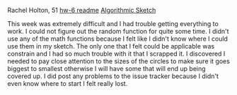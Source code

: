 Rachel Holton, 51 [hw-6 readme](https://github.com/rachel-holton-burnett/120-work/tree/master/hw-5) [Algorithmic Sketch](https://rachel-holton-burnett.github.io/120-work/hw-6/)

This week was extremely difficult and I had trouble getting everything to work. I could not figure out the random function for quite some time. I didn't use any of the math functions because I felt like I didn't know where I could use them in my sketch. The only one that I felt could be applicable was constrain and I had so much trouble with it that I scrapped it. I discovered I needed to pay close attention to the sizes of the circles to make sure it goes biggest to smallest otherwise I will have some that will end up being covered up. I did post any problems to the issue tracker because I didn't even know where to start I felt really lost. 
